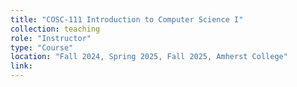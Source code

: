 ```yaml
---
title: "COSC-111 Introduction to Computer Science I"
collection: teaching
role: "Instructor"
type: "Course"
location: "Fall 2024, Spring 2025, Fall 2025, Amherst College"
link: 
---
```

